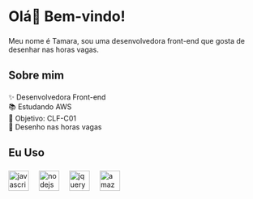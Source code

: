 

<h1 align="left">Olá👋 Bem-vindo!</h1>

###

<p align="left">Meu nome é Tamara, sou uma desenvolvedora front-end que gosta de desenhar nas horas vagas.</p>

###

<h2 align="left">Sobre mim</h2>

###

<p align="left">✨ Desenvolvedora Front-end<br>📚 Estudando AWS<br>🎯 Objetivo: CLF-C01<br>🎲 Desenho nas horas vagas</p>

###

<h2 align="left">Eu Uso</h2>

###

<div align="left">
  <img src="https://cdn.jsdelivr.net/gh/devicons/devicon/icons/javascript/javascript-original.svg" height="40" alt="javascript logo"  />
  <img width="12" />
  <img src="https://cdn.jsdelivr.net/gh/devicons/devicon/icons/nodejs/nodejs-original.svg" height="40" alt="nodejs logo"  />
  <img width="12" />
  <img src="https://cdn.jsdelivr.net/gh/devicons/devicon/icons/jquery/jquery-original.svg" height="40" alt="jquery logo"  />
  <img width="12" />
  <img src="https://cdn.jsdelivr.net/gh/devicons/devicon/icons/amazonwebservices/amazonwebservices-line-wordmark.svg" height="40" alt="amazonwebservices logo"  />
</div>

###
